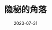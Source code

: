 ---
layout: page
title: 隐秘的角落
description: >
  同样是一口气看完，不得不拉踩《沉默的真相》。本剧集制作精良，情节引人入胜，人物立体丰富，主题明确，实为佳作。如果只用两个字评价，就是“精彩”。看了原著梗概之后，更是感叹剧集的精彩程度不到原著的十分之一，有些遗憾未能在屏幕上看到如此精彩的复刻。我认为作为悬疑剧，吊足观众胃口和总体逻辑经得起推敲是最重要的，本剧无疑做到了。
category: 剧集
img: assets/img/movie/2023/yin_min_de_jiao_luo.webp
star: 5
date: 2023-07-31
---